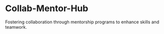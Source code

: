# Collab-Mentor-Hub
Fostering collaboration through mentorship programs to enhance skills and teamwork.
